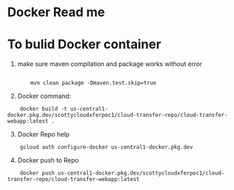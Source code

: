 # Docker Read me

# To bulid Docker container

1. make sure maven compilation and package works without error

	```
		
		mvn clean package -Dmaven.test.skip=true
	```

2. Docker command:
```
	docker build -t us-central1-docker.pkg.dev/scottycloudxferpoc1/cloud-transfer-repo/cloud-transfer-webapp:latest .
```

3. Docker Repo help
```
	gcloud auth configure-docker us-central1-docker.pkg.dev
```

4.  Docker push to Repo

```
	docker push us-central1-docker.pkg.dev/scottycloudxferpoc1/cloud-transfer-repo/cloud-transfer-webapp:latest
```


